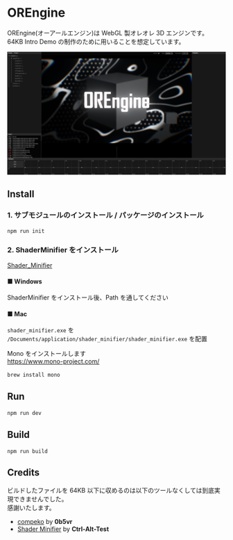 # OREngine

OREngine(オーアールエンジン)は WebGL 製オレオレ 3D エンジンです。  
64KB Intro Demo の制作のために用いることを想定しています。

![OREngine screen shot](./screenshot/OREngine.png)

## Install

### 1. サブモジュールのインストール / パッケージのインストール

```
npm run init
```

### 2. ShaderMinifier をインストール

[Shader_Minifier](https://github.com/laurentlb/Shader_Minifier)

#### ■ Windows

ShaderMinifier をインストール後、Path を通してください

#### ■ Mac

`shader_minifier.exe` を `/Documents/application/shader_minifier/shader_minifier.exe` を配置

Mono をインストールします  
https://www.mono-project.com/

```
brew install mono
```

## Run

```
npm run dev
```

## Build

```
npm run build
```

## Credits

ビルドしたファイルを 64KB 以下に収めるのは以下のツールなくしては到底実現できませんでした。  
感謝いたします。

- [compeko](https://gist.github.com/0b5vr/09ee96ca2efbe5bf9d64dad7220e923b) by **0b5vr**
- [Shader Minifier](https://github.com/laurentlb/shader-minifier?tab=readme-ov-file) by **Ctrl-Alt-Test**
